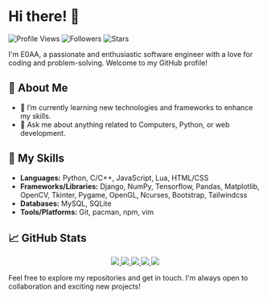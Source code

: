 # Hi there! 👋

![Profile Views](https://komarev.com/ghpvc/?username=E0AA&color=blue)
![Followers](https://img.shields.io/github/followers/E0AA?label=Followers&style=react)
![Stars](https://img.shields.io/github/stars/E0AA?label=Stars&style=react)

I'm E0AA, a passionate and enthusiastic software engineer with a love for coding and problem-solving. Welcome to my GitHub profile!

## 🌱 About Me

- 🌱 I’m currently learning new technologies and frameworks to enhance my skills.
- 💬 Ask me about anything related to Computers, Python, or web development.

## 🚀 My Skills

- **Languages:** Python, C/C++, JavaScript, Lua, HTML/CSS
- **Frameworks/Libraries:** Django, NumPy, Tensorflow, Pandas, Matplotlib, OpenCV, Tkinter, Pygame, OpenGL, Ncurses, Bootstrap, Tailwindcss
- **Databases:** MySQL, SQLite
- **Tools/Platforms:** Git, pacman, npm, vim

## 📈 GitHub Stats

<p align="center">    
    <a href="https://github.com/NickKipshidze">
        <img src="https://github-readme-stats.vercel.app/api?username=E0AA&show_icons=true&theme=react">
        <img src="https://github-readme-stats.vercel.app/api?username=E0AA&show_icons=true&theme=react">
        <img src="https://github-readme-stats.vercel.app/api/top-langs/?username=E0AA&layout=compact&theme=react">
        <img src="https://github-readme-streak-stats.herokuapp.com/?user=E0AA&theme=react">
        <img src="https://github-profile-trophy.vercel.app/?username=E0AA">
    </a>
</p>

Feel free to explore my repositories and get in touch. I'm always open to collaboration and exciting new projects!

